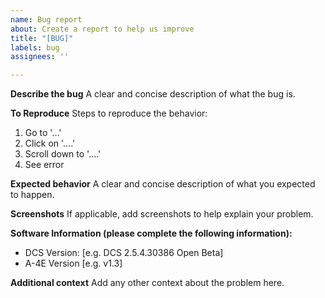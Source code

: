 ```yaml
---
name: Bug report
about: Create a report to help us improve
title: "[BUG]"
labels: bug
assignees: ''

---
```


**Describe the bug**
A clear and concise description of what the bug is.

**To Reproduce**
Steps to reproduce the behavior:
1. Go to '...'
2. Click on '....'
3. Scroll down to '....'
4. See error

**Expected behavior**
A clear and concise description of what you expected to happen.

**Screenshots**
If applicable, add screenshots to help explain your problem.

**Software Information (please complete the following information):**
 - DCS Version: [e.g. DCS 2.5.4.30386 Open Beta]
 - A-4E Version [e.g. v1.3]

**Additional context**
Add any other context about the problem here.
